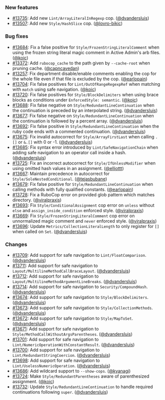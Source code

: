 ### New features

* [#13735](https://github.com/rubocop/rubocop/pull/13735): Add new `Lint/ArrayLiteralInRegexp` cop. ([@dvandersluis][])
* [#13507](https://github.com/rubocop/rubocop/pull/13507): Add new `Style/HashSlice` cop. ([@lovro-bikic][])

### Bug fixes

* [#13684](https://github.com/rubocop/rubocop/issues/13684): Fix a false positive for `Style/FrozenStringLiteralComment` when using the frozen string literal magic comment in Active Admin's arb files. ([@koic][])
* [#13372](https://github.com/rubocop/rubocop/issues/13372): Add `rubocop_cache` to the path given by `--cache-root` when pruning cache. ([@capncavedan][])
* [#13257](https://github.com/rubocop/rubocop/issues/13257): Fix department disable/enable comments enabling the cop for the whole file even if that file is excluded by the cop. ([@earlopain][])
* [#13704](https://github.com/rubocop/rubocop/issues/13704): Fix false positives for `Lint/OutOfRangeRegexpRef` when matching with `match` using safe navigation. ([@koic][])
* [#13720](https://github.com/rubocop/rubocop/issues/13720): Fix false positives for `Style/BlockDelimiters` when using brace blocks as conditions under `EnforcedStyle: semantic`. ([@koic][])
* [#13688](https://github.com/rubocop/rubocop/issues/13688): Fix false negative on `Style/RedundantLineContinuation` when the continuation is preceded by an interpolated string. ([@dvandersluis][])
* [#13677](https://github.com/rubocop/rubocop/issues/13677): Fix false negative on `Style/RedundantLineContinuation` when the continuation is followed by a percent array. ([@dvandersluis][])
* [#13692](https://github.com/rubocop/rubocop/pull/13692): Fix false positive in `Style/RedundantLineContinuation` when the ruby code ends with a commented continuation. ([@dvandersluis][])
* [#13675](https://github.com/rubocop/rubocop/pull/13675): Fix invalid autocorrect for `Style/ArrayFirstLast` when calling `.[]` or `&.[]` with 0 or -1. ([@dvandersluis][])
* [#13685](https://github.com/rubocop/rubocop/issues/13685): Fix syntax error introduced by `Lint/SafeNavigationChain` when adding safe navigation to an operator call inside a hash. ([@dvandersluis][])
* [#13725](https://github.com/rubocop/rubocop/issues/13725): Fix an incorrect autocorrect for `Style/IfUnlessModifier` when using omitted hash values in an assignment. ([@elliottt][])
* [#13667](https://github.com/rubocop/rubocop/issues/13667): Maintain precedence in autocorrect for `Style/SoleNestedConditional`. ([@tejasbubane][])
* [#13679](https://github.com/rubocop/rubocop/issues/13679): Fix false positive for `Style/RedundantLineContinuation` when calling methods with fully qualified constants. ([@earlopain][])
* [#13728](https://github.com/rubocop/rubocop/pull/13728): Fix a RuboCop error on provided glob pattern which matches directory. ([@viralpraxis][])
* [#13693](https://github.com/rubocop/rubocop/pull/13693): Fix `Style/ConditionalAssignment` cop error on `unless` without `else` and `assign_inside_condition` enforced style. ([@viralpraxis][])
* [#13669](https://github.com/rubocop/rubocop/pull/13669): Fix `Style/FrozenStringLiteralComment` cop error on unnormalized magic comment and `never` enforced style. ([@viralpraxis][])
* [#13696](https://github.com/rubocop/rubocop/pull/13696): Update `Metrics/CollectionLiteralLength` to only register for `[]` when called on `Set`. ([@dvandersluis][])

### Changes

* [#13709](https://github.com/rubocop/rubocop/pull/13709): Add support for safe navigation to `Lint/FloatComparison`. ([@dvandersluis][])
* [#13711](https://github.com/rubocop/rubocop/pull/13711): Add support for safe navigation to `Layout/MultilineMethodCallBraceLayout`. ([@dvandersluis][])
* [#13712](https://github.com/rubocop/rubocop/pull/13712): Add support for safe navigation to `Layout/MultilineMethodArgumentLineBreaks`. ([@dvandersluis][])
* [#13714](https://github.com/rubocop/rubocop/pull/13714): Add support for safe navigation to `Security/CompoundHash`. ([@dvandersluis][])
* [#13674](https://github.com/rubocop/rubocop/pull/13674): Add support for safe navigation to `Style/BlockDelimiters`. ([@dvandersluis][])
* [#13673](https://github.com/rubocop/rubocop/pull/13673): Add support for safe navigation to `Style/CollectionMethods`. ([@dvandersluis][])
* [#13672](https://github.com/rubocop/rubocop/pull/13672): Add support for safe navigation to `Style/MapToSet`. ([@dvandersluis][])
* [#13671](https://github.com/rubocop/rubocop/pull/13671): Add support for safe navigation to `Style/MethodCallWithoutArgsParentheses`. ([@dvandersluis][])
* [#13701](https://github.com/rubocop/rubocop/pull/13701): Add support for safe navigation to `Lint/NumericOperationWithConstantResult`. ([@dvandersluis][])
* [#13700](https://github.com/rubocop/rubocop/pull/13700): Add support for safe navigation to `Lint/RedundantStringCoercion`. ([@dvandersluis][])
* [#13698](https://github.com/rubocop/rubocop/pull/13698): Add support for safe navigation to `Lint/UselessNumericOperation`. ([@dvandersluis][])
* [#13686](https://github.com/rubocop/rubocop/pull/13686): Add wildcard support to `--show-cops`. ([@kyanagi][])
* [#13724](https://github.com/rubocop/rubocop/pull/13724): Make `Style/RedundantParentheses` aware of parenthesized assignment. ([@koic][])
* [#13732](https://github.com/rubocop/rubocop/pull/13732): Update `Style/RedundantLineContinuation` to handle required continuations following `super`. ([@dvandersluis][])

[@dvandersluis]: https://github.com/dvandersluis
[@lovro-bikic]: https://github.com/lovro-bikic
[@koic]: https://github.com/koic
[@capncavedan]: https://github.com/capncavedan
[@earlopain]: https://github.com/earlopain
[@elliottt]: https://github.com/elliottt
[@tejasbubane]: https://github.com/tejasbubane
[@viralpraxis]: https://github.com/viralpraxis
[@kyanagi]: https://github.com/kyanagi
